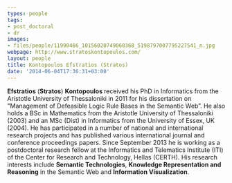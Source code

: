 ```yaml
---
types: people
tags:
- post_doctoral
- dr
images:
- files/people/11990466_10156020749060368_5198797007795227541_n.jpg
webpage: http://www.stratoskontopoulos.com/
layout: people
title: Kontopoulos Efstratios (Stratos)
date: '2014-06-04T17:36:31+03:00'
---
```

<p><strong>Efstratios</strong> (<strong>Stratos</strong>) <strong>Kontopoulos </strong>received his PhD in Informatics from the Aristotle University of Thessaloniki in 2011 for his dissertation on "Management of Defeasible Logic Rule Bases in the Semantic Web”. He also holds a BSc in Mathematics from the Aristotle University of Thessaloniki (2003) and an MSc (Dist) in Informatics from the University of Essex, UK (2004). He has participated in a number of national and international research projects and has published various international journal and conference proceedings papers. Since September 2013 he is working as a postdoctoral research fellow at the Informatics and Telematics Institute (ITI) of the Center for Research and Technology, Hellas (CERTH). His research interests include <strong>Semantic Technologies</strong>, <strong>Knowledge Representation and Reasoning</strong> in the Semantic Web and <strong>Information Visualization</strong>.</p>
